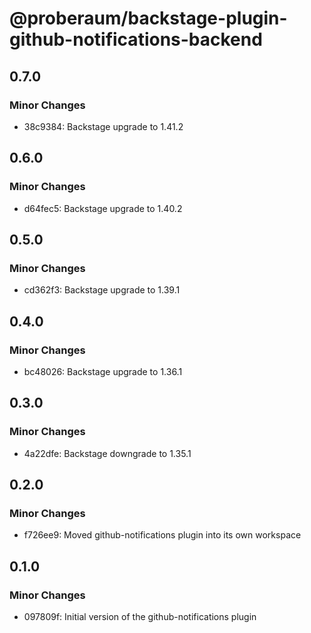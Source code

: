 # @proberaum/backstage-plugin-github-notifications-backend

## 0.7.0

### Minor Changes

- 38c9384: Backstage upgrade to 1.41.2

## 0.6.0

### Minor Changes

- d64fec5: Backstage upgrade to 1.40.2

## 0.5.0

### Minor Changes

- cd362f3: Backstage upgrade to 1.39.1

## 0.4.0

### Minor Changes

- bc48026: Backstage upgrade to 1.36.1

## 0.3.0

### Minor Changes

- 4a22dfe: Backstage downgrade to 1.35.1

## 0.2.0

### Minor Changes

- f726ee9: Moved github-notifications plugin into its own workspace

## 0.1.0

### Minor Changes

- 097809f: Initial version of the github-notifications plugin
